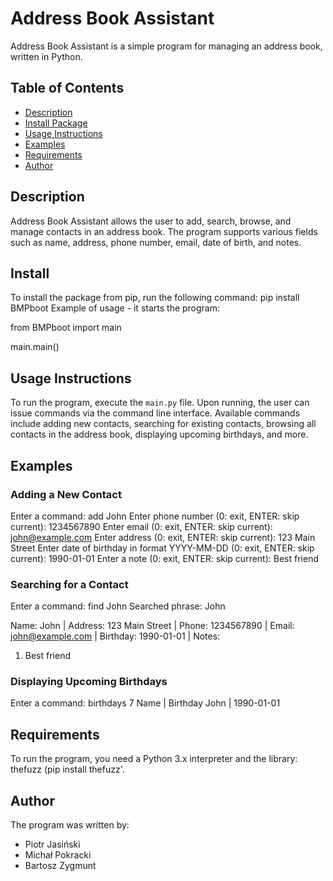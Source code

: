 # Address Book Assistant

Address Book Assistant is a simple program for managing an address book, written in Python.

## Table of Contents

- [Description](#description)
- [Install Package](#install)
- [Usage Instructions](#usage-instructions)
- [Examples](#examples)
- [Requirements](#requirements)
- [Author](#author)

## Description

Address Book Assistant allows the user to add, search, browse, and manage contacts in an address book. The program supports various fields such as name, address, phone number, email, date of birth, and notes.

## Install

To install the package from pip, run the following command:
pip install BMPboot
Example of usage - it starts the program:

from BMPboot import main

main.main()

## Usage Instructions

To run the program, execute the `main.py` file. Upon running, the user can issue commands via the command line interface. Available commands include adding new contacts, searching for existing contacts, browsing all contacts in the address book, displaying upcoming birthdays, and more.

## Examples

### Adding a New Contact

Enter a command: add John
Enter phone number (0: exit, ENTER: skip current):
1234567890
Enter email (0: exit, ENTER: skip current):
john@example.com
Enter address (0: exit, ENTER: skip current):
123 Main Street
Enter date of birthday in format YYYY-MM-DD (0: exit, ENTER: skip current):
1990-01-01
Enter a note (0: exit, ENTER: skip current):
Best friend

### Searching for a Contact

Enter a command: find John
Searched phrase: John

Name: John | Address: 123 Main Street | Phone: 1234567890 | Email: john@example.com | Birthday: 1990-01-01 |
Notes:

1. Best friend

### Displaying Upcoming Birthdays

Enter a command: birthdays 7
Name | Birthday
John | 1990-01-01

## Requirements

To run the program, you need a Python 3.x interpreter and the library: thefuzz (pip install thefuzz'.

## Author

The program was written by:

- Piotr Jasiński
- Michał Pokracki
- Bartosz Zygmunt

```

```
